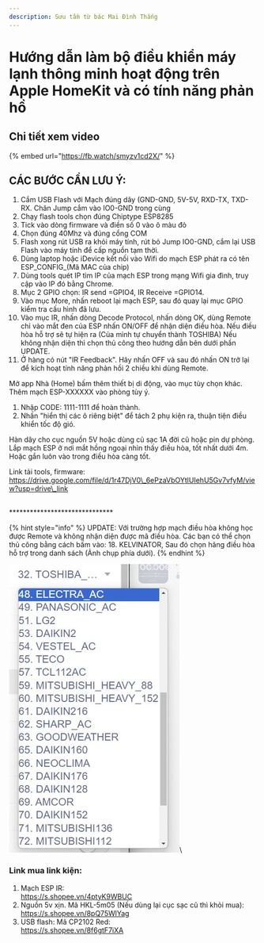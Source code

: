 ```yaml
---
description: Sưu tầm từ bác Mai Đình Thắng
---
```


# Hướng dẫn làm bộ điều khiển máy lạnh thông minh hoạt động trên Apple HomeKit và có tính năng phản hồ

## Chi tiết xem video

{% embed url="https://fb.watch/smyzv1cd2X/" %}

## CÁC BƯỚC CẦN LƯU Ý:

1. Cắm USB Flash với Mạch đúng dây (GND-GND, 5V-5V, RXD-TX, TXD-RX. Chân Jump cắm vào IO0-GND trong cùng
2. Chạy flash tools chọn đúng Chiptype ESP8285
3. Tick vào dòng firmware và điền số 0 vào ô màu đỏ
4. Chọn đúng 40Mhz và đúng cổng COM
5. Flash xong rút USB ra khỏi máy tính, rút bỏ Jump IO0-GND, cắm lại USB Flash vào máy tính để cấp nguồn tạm thời.
6. Dùng laptop hoặc iDevice kết nối vào Wifi do mạch ESP phát ra có tên ESP\_CONFIG\_(Mã MAC của chip)
7. Dùng tools quét IP tìm IP của mạch ESP trong mạng Wifi gia đình, truy cập vào IP đó bằng Chrome.
8. Mục 2 GPIO chọn: IR send =GPIO4, IR Receive =GPIO14.
9. Vào mục More, nhấn reboot lại mạch ESP, sau đó quay lại mục GPIO kiểm tra cấu hình đã lưu.
10. Vào mục IR, nhấn dòng Decode Protocol, nhấn dòng OK, dùng Remote chỉ vào mắt đen của ESP nhấn ON/OFF để nhận diện điều hòa. Nếu điều hòa hỗ trợ sẽ tự hiện ra (Của mình tự chuyển thành TOSHIBA) Nếu không nhận diện thì chọn thủ công theo hướng dẫn bên dưới phần UPDATE.
11. Ở hàng có nút "IR Feedback". Hãy nhấn OFF và sau đó nhấn ON trở lại để kích hoạt tính năng phản hồi 2 chiều khi dùng Remote.

Mở app Nhà (Home) bấm thêm thiết bị di động, vào mục tùy chọn khác. Thêm mạch ESP-XXXXXX vào phòng tùy ý.

1. Nhập CODE: 1111-1111 để hoàn thành.
2. Nhấn "hiển thị các ô riêng biệt" để tách 2 phụ kiện ra, thuận tiện điều khiển tốc độ gió.

Hàn dây cho cục nguồn 5V hoặc dùng củ sạc 1A đời cũ hoặc pin dự phòng. Lắp mạch ESP ở nơi mắt hồng ngoại nhìn thấy điều hòa, tốt nhất dưới 4m. Hoặc gắn luôn vào trong điều hòa càng tốt.

Link tải tools, firmware: https://drive.google.com/file/d/1r47DjV0\_6ePzaVbOYtlUIehU5Gv7vfyM/view?usp=drive\_link

\
\*\*\*\*\*\*\*\*\*\*\*\*\*\*\*\*\*\*\*\*\*\*\*\*\*\*\*\*\*\*

{% hint style="info" %}
UPDATE: Với trường hợp mạch điều hòa không học được Remote và không nhận diện được mã điều hòa. Các bạn có thể chọn thủ công bằng cách bấm vào: 18. KELVINATOR, Sau đó chọn hãng điều hòa hỗ trợ trong danh sách (Ảnh chụp phía dưới).
{% endhint %}

![](<../../.gitbook/assets/image (4).png>)\


### Link mua link kiện:

1. Mạch ESP IR:\
   https://s.shopee.vn/4ptyK9WBUC
2. Nguồn 5v xịn. Mã HKL-5m05 (Nếu dùng lại cục sạc cũ thì khỏi mua):\
   https://s.shopee.vn/8pQ75WlYag
3. USB flash: Mã CP2102 Red:\
   https://s.shopee.vn/8f6gtF7iXA
